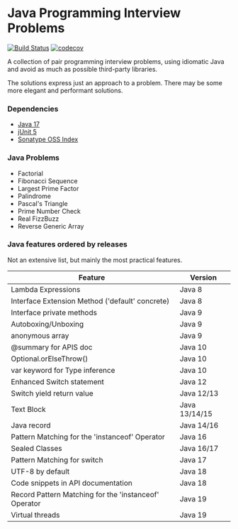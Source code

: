 # Java Programming Interview Problems

[![Build Status](https://github.com/PauloPortugal/java-interviews/actions/workflows/pr-checks.yml/badge.svg?branch=main)](https://github.com/PauloPortugal/java-interviews/actions/workflows/pr-checks.yml?query=branch%3Amain)
[![codecov](https://codecov.io/gh/PauloPortugal/java-interviews/branch/main/graph/badge.svg)](https://codecov.io/gh/PauloPortugal/java-interviews)

A collection of pair programming interview problems, using idiomatic Java and avoid as much as possible third-party libraries.

The solutions express just an approach to a problem. 
There may be some more elegant and performant solutions.

### Dependencies
 * [Java 17](https://www.oracle.com/java/technologies/javase/17-relnote-issues.html)
 * [jUnit 5](https://junit.org/junit5/)
 * [Sonatype OSS Index](https://sonatype.github.io/ossindex-maven/maven-plugin/)

### Java Problems
 * Factorial
 * Fibonacci Sequence
 * Largest Prime Factor
 * Palindrome
 * Pascal's Triangle
 * Prime Number Check
 * Real FizzBuzz
 * Reverse Generic Array

### Java features ordered by releases

Not an extensive list, but mainly the most practical features.

| **Feature**                                           | **Version**   |
|-------------------------------------------------------|---------------|
| Lambda Expressions                                    | Java 8        |
| Interface Extension Method ('default' concrete)       | Java 8        |
| Interface private methods                             | Java 9        |
| Autoboxing/Unboxing                                   | Java 9        |
| anonymous array                                       | Java 9        |
| @summary for APIS doc                                 | Java 10       |
| Optional.orElseThrow()                                | Java 10       |
| var keyword for Type inference                        | Java 10       |
| Enhanced Switch statement                             | Java 12       |
| Switch yield return value                             | Java 12/13    |
| Text Block                                            | Java 13/14/15 |
| Java record                                           | Java 14/16    |
| Pattern Matching for the 'instanceof' Operator        | Java 16       |
| Sealed Classes                                        | Java 16/17    |
| Pattern Matching for switch                           | Java 17       |
| UTF-8 by default                                      | Java 18       |
| Code snippets in API documentation                    | Java 18       |
| Record Pattern Matching for the 'instanceof' Operator | Java 19       |
| Virtual threads                                       | Java 19       |

